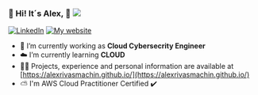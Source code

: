 ### 💫 Hi! It´s Alex, 👋 [![](https://visitcount.itsvg.in/api?id=AlexRivasMachin&icon=0&color=0)](https://visitcount.itsvg.in) 

[![LinkedIn](https://img.shields.io/badge/LinkedIn-%230077B5.svg?logo=linkedin&logoColor=white)](https://linkedin.com/in/alex-rivas-machin) 
[![My website](https://img.shields.io/badge/Personal%20Website-red)](https://alexrivasmachin.github.io/)



- 🔭 I’m currently working as  **Cloud Cybersecrity Engineer**
- ☁️ I’m currently learning **CLOUD**
- 👨‍💻 Projects, experience and personal information are available at [https://alexrivasmachin.github.io/](https://alexrivasmachin.github.io/)
- ⛅ I'm AWS Cloud Practitioner Certified ✔️ 

 
